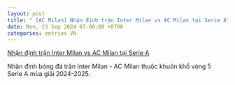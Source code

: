 ```yaml
---
layout: post
title: " [AC Milan] Nhận định trận Inter Milan vs AC Milan tại Serie A"
date: Mon, 23 Sep 2024 07:00:00 +0700
categories: entries VN
---
```

[Nhận định trận Inter Milan vs AC Milan tại Serie A](https://laodong.vn/bong-da-quoc-te/nhan-dinh-tran-inter-milan-vs-ac-milan-tai-serie-a-1397913.ldo)

Nhận định bóng đá trận Inter Milan - AC Milan thuộc khuôn khổ vòng 5 Serie A mùa giải 2024-2025.

